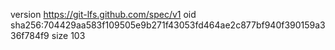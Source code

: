 version https://git-lfs.github.com/spec/v1
oid sha256:704429aa583f109505e9b271f43053fd464ae2c877bf940f390159a336f784f9
size 103
